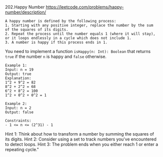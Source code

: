 

   202.Happy Number
https://leetcode.com/problems/happy-number/description/

    A happy number is defined by the following process:
    1. Starting with any positive integer, replace the number by the sum of the squares of its digits.
    2. Repeat the process until the number equals 1 (where it will stay), or it loops endlessly in a cycle which does not include 1.
    3. A number is happy if this process ends in 1.
    
You need to implement a function `isHappy(n: Int): Boolean` that returns `true` if the number `n` is happy and `false` otherwise.
    
    Example 1:
    Input: n = 19
    Output: true
    Explanation:
    1^2 + 9^2 = 82
    8^2 + 2^2 = 68
    6^2 + 8^2 = 100
    1^2 + 0^2 + 0^2 = 1
    
    Example 2:
    Input: n = 2
    Output: false
    
    Constraints:
    - 1 <= n <= (2^31) - 1
    
    
Hint 1: Think about how to transform a number by summing the squares of its digits.
Hint 2: Consider using a set to track numbers you've encountered to detect loops.
Hint 3: The problem ends when you either reach 1 or enter a repeating cycle."